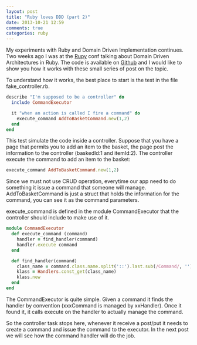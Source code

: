 ```yaml
---
layout: post
title: "Ruby loves DDD (part 2)"
date: 2013-10-21 12:59
comments: true
categories: ruby
---
```


My experiments with Ruby and Domain Driven Implementation continues. Two weeks ago I was at the [Rupy](http://13.rupy.eu) conf talking about Domain Driven Architectures in Ruby.
The code is available on [Github](http://github.com/emadb/ruby_loves_ddd) and I would like to show you how it works with these small series of post on the topic.

<!-- more -->

To understand how it works, the best place to start is the test in the file fake_controller.rb.

```ruby
describe "I'm supposed to be a controller" do
  include CommandExecutor

  it "when an action is called I fire a command" do
    execute_command AddToBasketCommand.new(1,2)
  end
end
```

This test simulate the code inside a controller. Suppose that you have a page that permits you to add an item to the basket, the page post the information to the controller (baskedId:1 and itemId:2). The controller execute the command to add an item to the basket:

```ruby
execute_command AddToBasketCommand.new(1,2)
```
Since we must not use CRUD operation, everytime our app need to do something it issue a command that someone will manage.
AddToBasketCommand is just a struct that holds the information for the command, you can see it as the command parameters.

execute_command is defined in the module CommandExecutor that the controller should include to make use of it.

```ruby
module CommandExecutor
  def execute_command (command)
    handler = find_handler(command)
    handler.execute command
  end

  def find_handler(command)
    class_name = command.class.name.split('::').last.sub(/Command/, '') + 'Handler'
    klass = Handlers.const_get(class_name)       
    klass.new
  end
end
```

The CommandExecutor is quite simple. Given a command it finds the handler by convention (xxxCommand is managed by xxHandler). Once it found it, it calls execute on the handler to actually manage the command.

So the controller task stops here, whenever it receive a post/put it needs to create a command and issue the command to the executor. In the next post we will see how the command handler will do the job.


